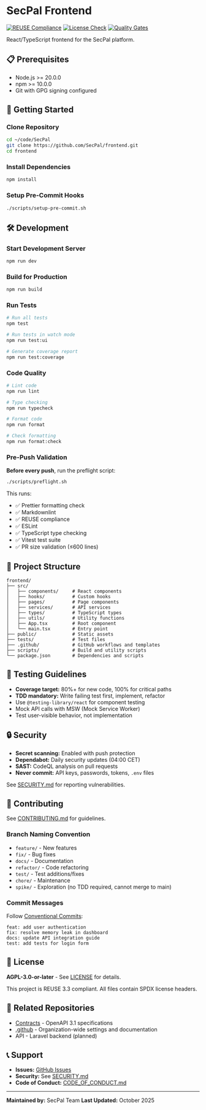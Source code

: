 <!--
SPDX-FileCopyrightText: 2025 SecPal
SPDX-License-Identifier: CC0-1.0
-->

# SecPal Frontend

[![REUSE Compliance](https://github.com/SecPal/frontend/actions/workflows/reuse.yml/badge.svg)](https://github.com/SecPal/frontend/actions/workflows/reuse.yml)
[![License Check](https://github.com/SecPal/frontend/actions/workflows/license-compatibility.yml/badge.svg)](https://github.com/SecPal/frontend/actions/workflows/license-compatibility.yml)
[![Quality Gates](https://github.com/SecPal/frontend/actions/workflows/quality.yml/badge.svg)](https://github.com/SecPal/frontend/actions/workflows/quality.yml)

React/TypeScript frontend for the SecPal platform.

## 📋 Prerequisites

- Node.js >= 20.0.0
- npm >= 10.0.0
- Git with GPG signing configured

## 🚀 Getting Started

### Clone Repository

```bash
cd ~/code/SecPal
git clone https://github.com/SecPal/frontend.git
cd frontend
```

### Install Dependencies

```bash
npm install
```

### Setup Pre-Commit Hooks

```bash
./scripts/setup-pre-commit.sh
```

## 🛠️ Development

### Start Development Server

```bash
npm run dev
```

### Build for Production

```bash
npm run build
```

### Run Tests

```bash
# Run all tests
npm test

# Run tests in watch mode
npm run test:ui

# Generate coverage report
npm run test:coverage
```

### Code Quality

```bash
# Lint code
npm run lint

# Type checking
npm run typecheck

# Format code
npm run format

# Check formatting
npm run format:check
```

### Pre-Push Validation

**Before every push**, run the preflight script:

```bash
./scripts/preflight.sh
```

This runs:

- ✅ Prettier formatting check
- ✅ Markdownlint
- ✅ REUSE compliance
- ✅ ESLint
- ✅ TypeScript type checking
- ✅ Vitest test suite
- ✅ PR size validation (≤600 lines)

## 📁 Project Structure

```text
frontend/
├── src/
│   ├── components/     # React components
│   ├── hooks/          # Custom hooks
│   ├── pages/          # Page components
│   ├── services/       # API services
│   ├── types/          # TypeScript types
│   ├── utils/          # Utility functions
│   ├── App.tsx         # Root component
│   └── main.tsx        # Entry point
├── public/             # Static assets
├── tests/              # Test files
├── .github/            # GitHub workflows and templates
├── scripts/            # Build and utility scripts
└── package.json        # Dependencies and scripts
```

## 🧪 Testing Guidelines

- **Coverage target:** 80%+ for new code, 100% for critical paths
- **TDD mandatory:** Write failing test first, implement, refactor
- Use `@testing-library/react` for component testing
- Mock API calls with MSW (Mock Service Worker)
- Test user-visible behavior, not implementation

## 🔒 Security

- **Secret scanning:** Enabled with push protection
- **Dependabot:** Daily security updates (04:00 CET)
- **SAST:** CodeQL analysis on pull requests
- **Never commit:** API keys, passwords, tokens, `.env` files

See [SECURITY.md](SECURITY.md) for reporting vulnerabilities.

## 📝 Contributing

See [CONTRIBUTING.md](CONTRIBUTING.md) for guidelines.

### Branch Naming Convention

- `feature/` - New features
- `fix/` - Bug fixes
- `docs/` - Documentation
- `refactor/` - Code refactoring
- `test/` - Test additions/fixes
- `chore/` - Maintenance
- `spike/` - Exploration (no TDD required, cannot merge to main)

### Commit Messages

Follow [Conventional Commits](https://www.conventionalcommits.org/):

```text
feat: add user authentication
fix: resolve memory leak in dashboard
docs: update API integration guide
test: add tests for login form
```

## 📜 License

**AGPL-3.0-or-later** - See [LICENSE](LICENSE) for details.

This project is REUSE 3.3 compliant. All files contain SPDX license headers.

## 🔗 Related Repositories

- [Contracts](https://github.com/SecPal/contracts) - OpenAPI 3.1 specifications
- [.github](https://github.com/SecPal/.github) - Organization-wide settings and documentation
- API - Laravel backend (planned)

## 📞 Support

- **Issues:** [GitHub Issues](https://github.com/SecPal/frontend/issues)
- **Security:** See [SECURITY.md](SECURITY.md)
- **Code of Conduct:** [CODE_OF_CONDUCT.md](CODE_OF_CONDUCT.md)

---

**Maintained by:** SecPal Team
**Last Updated:** October 2025
